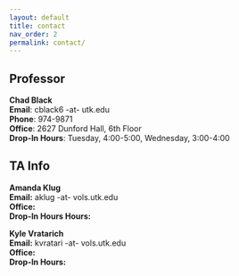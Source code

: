 ```yaml
---
layout: default
title: contact
nav_order: 2
permalink: contact/
---
```


## Professor

**Chad Black**  
**Email**: cblack6 -at- utk.edu  
**Phone**: 974-9871  
**Office**: 2627 Dunford Hall, 6th Floor  
**Drop-In Hours**: Tuesday, 4:00-5:00, Wednesday, 3:00-4:00  


## TA Info

**Amanda Klug**  
**Email:** aklug -at- vols.utk.edu  
**Office:**  
**Drop-In Hours Hours:**  


**Kyle Vratarich**  
**Email:** kvratari -at- vols.utk.edu  
**Office:**  
**Drop-In Hours:** 









